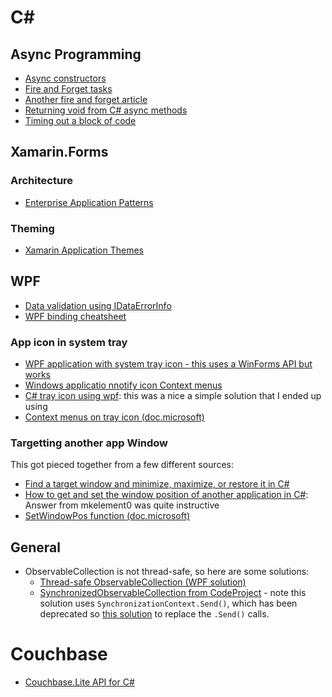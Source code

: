<!--TOC-->

# C#
## Async Programming
- [Async constructors](https://blog.stephencleary.com/2013/01/async-oop-2-constructors.html)
- [Fire and Forget tasks](https://stackoverflow.com/questions/12803012/fire-and-forget-with-async-vs-old-async-delegate)
- [Another fire and forget article ](https://johnthiriet.com/removing-async-void/)
- [Returning void from C# async methods](https://app.pluralsight.com/guides/returning-void-from-c-async-method)
- [Timing out a block of code](https://stackoverflow.com/questions/13513650/how-to-set-timeout-for-a-line-of-c-sharp-code)

## Xamarin.Forms
### Architecture
- [Enterprise Application Patterns](https://docs.microsoft.com/en-us/xamarin/xamarin-forms/enterprise-application-patterns/)
### Theming
- [Xamarin Application Themes](https://docs.microsoft.com/en-us/xamarin/xamarin-forms/user-interface/theming/theming)

## WPF
- [Data validation using IDataErrorInfo](https://www.codeproject.com/tips/858492/wpf-validation-using-idataerrorinfo)
- [WPF binding cheatsheet](https://www.nbdtech.com/Free/WpfBinding.pdf)
  
 ### App icon in system tray
 - [WPF application with system tray icon - this uses a WinForms API but works](https://stackoverflow.com/questions/1472633/wpf-application-that-only-has-a-tray-icon)
 - [Windows applicatio nnotify icon Context menus](https://docs.microsoft.com/en-us/dotnet/api/system.windows.forms.notifyicon.contextmenu?view=netframework-4.8)
 - [C# tray icon using wpf](https://stackoverflow.com/questions/12428006/c-sharp-trayicon-using-wpf): this was a nice a simple solution that I ended up using
 - [Context menus on tray icon (doc.microsoft)](https://docs.microsoft.com/en-us/dotnet/api/system.windows.forms.notifyicon.contextmenu?view=netframework-4.8)
 
### Targetting another app Window
This got pieced together from a few different sources:
- [Find a target window and minimize, maximize, or restore it in C#](http://csharphelper.com/blog/2016/12/find-a-target-window-and-minimize-maximize-or-restore-it-in-c/)
- [How to get and set the window position of another application in C#](https://stackoverflow.com/questions/1364440/how-to-get-and-set-the-window-position-of-another-application-in-c-sharp): Answer from mkelement0 was quite instructive
- [SetWindowPos function (doc.microsoft)](https://docs.microsoft.com/en-us/windows/win32/api/winuser/nf-winuser-setwindowpos)

## General
- ObservableCollection is not thread-safe, so here are some solutions:
  - [Thread-safe ObservableCollection (WPF solution)](https://stackoverflow.com/questions/23108045/how-to-make-observablecollection-thread-safe)
  - [SynchronizedObservableCollection from CodeProject](https://www.codeproject.com/tips/998619/thread-safe-observablecollection-t) - note this solution uses ```SynchronizationContext.Send()```, which has been deprecated so [this solution](https://stackoverflow.com/questions/22441499/replacement-for-synchronizationcontext-send-in-portable-class-libraries) to replace the ```.Send()``` calls.

# Couchbase
- [Couchbase.Lite API for C#](https://docs.couchbase.com/couchbase-lite/current/csharp.html)
